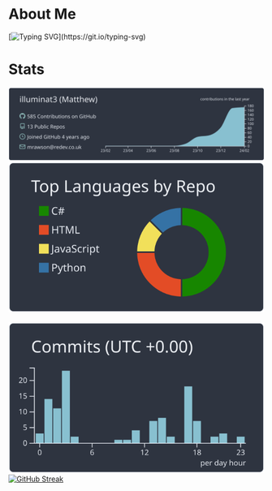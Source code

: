 # About Me
[![Typing SVG](https://readme-typing-svg.demolab.com/?lines=Full+Stack+Developer+at+Redev;)](https://git.io/typing-svg)
# Stats
[![](https://raw.githubusercontent.com/illuminat3/illuminat3/master/profile-summary-card-output/nord_dark/0-profile-details.svg)](https://github.com/vn7n24fzkq/github-profile-summary-cards)
[![](https://raw.githubusercontent.com/illuminat3/illuminat3/master/profile-summary-card-output/nord_dark/1-repos-per-language.svg)](https://github.com/vn7n24fzkq/github-profile-summary-cards)⠀⠀[![](https://raw.githubusercontent.com/illuminat3/illuminat3/master/profile-summary-card-output/nord_dark/4-productive-time.svg)](https://github.com/vn7n24fzkq/github-profile-summary-cards)
[![GitHub Streak](https://github-readme-streak-stats-khaki-three.vercel.app?user=illuminat3&theme=nordfox&border_radius=0&card_width=500&hide_total_contributions=true)](https://git.io/streak-stats)
